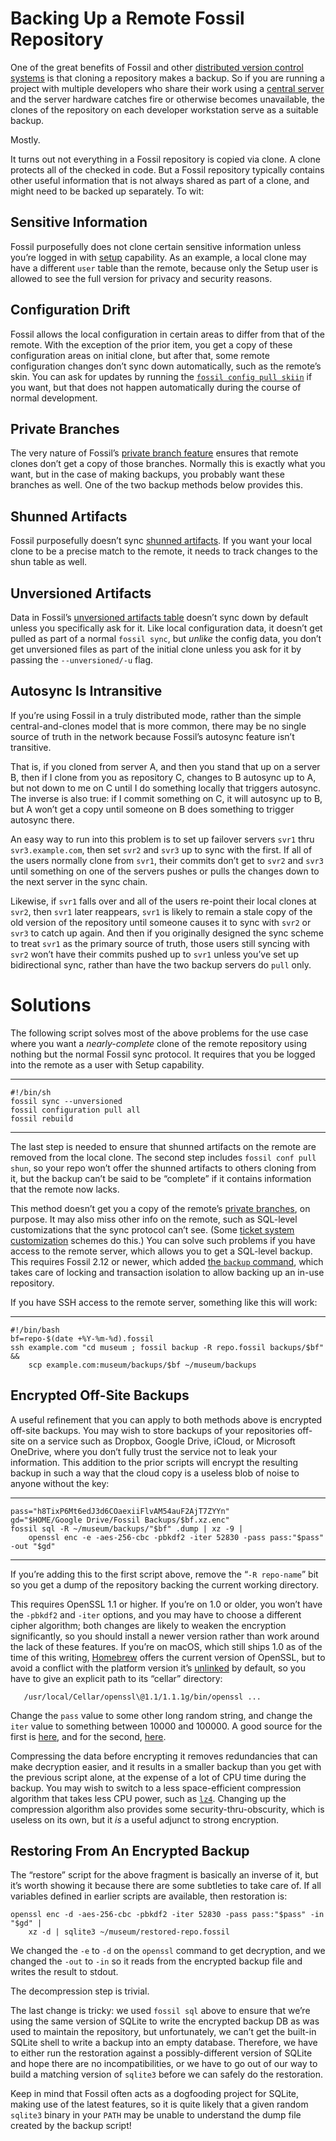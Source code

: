 # Backing Up a Remote Fossil Repository

One of the great benefits of Fossil and other [distributed version control systems][dvcs]
is that cloning a repository makes a backup.  So if you are running a project with multiple
developers who share their work using a [central server][server] and the server hardware
catches fire or otherwise becomes unavailable, the clones of the repository on each developer
workstation serve as a suitable backup.

[dvcs]: wikipedia:/wiki/Distributed_version_control
[server]: ./server/whyuseaserver.wiki

Mostly.

It turns out not everything in a Fossil repository is copied via clone.  A clone
protects all of the checked in code.  But a Fossil repository typically contains
other useful information that is not always shared as part of a clone, and might need
to be backed up separately.  To wit:

## Sensitive Information

Fossil purposefully does not clone certain sensitive information unless
you’re logged in with [setup] capability. As an example, a local clone
may have a different `user` table than the remote, because only the
Setup user is allowed to see the full version for privacy and security
reasons.


## Configuration Drift

Fossil allows the local configuration in certain areas to differ from
that of the remote. With the exception of the prior item, you get a copy
of these configuration areas on initial clone, but after that, some
remote configuration changes don’t sync down automatically, such as the
remote’s skin. You can ask for updates by running the
[`fossil config pull skiin`](./help?cmd=config) if you want, but that
does not happen automatically during the course of normal development.


## Private Branches

The very nature of Fossil’s [private branch feature][pbr] ensures that
remote clones don’t get a copy of those branches. Normally this is
exactly what you want, but in the case of making backups, you probably
want these branches as well. One of the two backup methods below
provides this.


## Shunned Artifacts

Fossil purposefully doesn’t sync [shunned artifacts][shun]. If you want
your local clone to be a precise match to the remote, it needs to track
changes to the shun table as well.



## Unversioned Artifacts

Data in Fossil’s [unversioned artifacts table][uv] doesn’t sync down by
default unless you specifically ask for it. Like local configuration
data, it doesn’t get pulled as part of a normal `fossil sync`, but
*unlike* the config data, you don’t get unversioned files as part of the
initial clone unless you ask for it by passing the `--unversioned/-u`
flag.


## Autosync Is Intransitive

If you’re using Fossil in a truly distributed mode, rather than the
simple central-and-clones model that is more common, there may be no
single source of truth in the network because Fossil’s autosync feature
isn’t transitive.

That is, if you cloned from server A, and then you stand that up on a
server B, then if I clone from you as repository C, changes to B
autosync up to A, but not down to me on C until I do something locally
that triggers autosync. The inverse is also true: if I commit something
on C, it will autosync up to B, but A won’t get a copy until someone on
B does something to trigger autosync there.

An easy way to run into this problem is to set up failover servers
`svr1` thru `svr3.example.com`, then set `svr2` and `svr3` up to sync
with the first.  If all of the users normally clone from `svr1`, their
commits don’t get to `svr2` and `svr3` until something on one of the
servers pushes or pulls the changes down to the next server in the sync
chain.

Likewise, if `svr1` falls over and all of the users re-point their local
clones at `svr2`, then `svr1` later reappears, `svr1` is likely to
remain a stale copy of the old version of the repository until someone
causes it to sync with `svr2` or `svr3` to catch up again.  And then if
you originally designed the sync scheme to treat `svr1` as the primary
source of truth, those users still syncing with `svr2` won’t have their
commits pushed up to `svr1` unless you’ve set up bidirectional sync,
rather than have the two backup servers do `pull` only.


# Solutions

The following script solves most of the above problems for the use case
where you want a *nearly-complete* clone of the remote repository using nothing
but the normal Fossil sync protocol. It requires that you be logged into
the remote as a user with Setup capability.

----

``` shell
#!/bin/sh
fossil sync --unversioned
fossil configuration pull all
fossil rebuild
```

----

The last step is needed to ensure that shunned artifacts on the remote
are removed from the local clone. The second step includes
`fossil conf pull shun`, so your repo won’t offer the shunned artifacts
to others cloning from it, but the backup can’t be said to be “complete”
if it contains information that the remote now lacks.

This method doesn’t get you a copy of the remote’s
[private branches][pbr], on purpose. It may also miss other info on the
remote, such as SQL-level customizations that the sync protocol can’t
see. (Some [ticket system customization][tkt] schemes do this.) You can
solve such problems if you have access to the remote server, which
allows you to get a SQL-level backup. This requires Fossil 2.12 or
newer, which added [the `backup` command][bu], which takes care of
locking and transaction isolation to allow backing up an in-use
repository.

If you have SSH access to the remote server, something like this will work:

----

``` shell
#!/bin/bash
bf=repo-$(date +%Y-%m-%d).fossil
ssh example.com "cd museum ; fossil backup -R repo.fossil backups/$bf" &&
    scp example.com:museum/backups/$bf ~/museum/backups
```


## Encrypted Off-Site Backups

A useful refinement that you can apply to both methods above is
encrypted off-site backups. You may wish to store backups of your
repositories off-site on a service such as Dropbox, Google Drive, iCloud,
or Microsoft OneDrive, where you don’t fully trust the service not to
leak your information. This addition to the prior scripts will encrypt
the resulting backup in such a way that the cloud copy is a useless blob
of noise to anyone without the key:

----

```shell
pass="h8TixP6Mt6edJ3d6COaexiiFlvAM54auF2AjT7ZYYn"
gd="$HOME/Google Drive/Fossil Backups/$bf.xz.enc"
fossil sql -R ~/museum/backups/"$bf" .dump | xz -9 |
    openssl enc -e -aes-256-cbc -pbkdf2 -iter 52830 -pass pass:"$pass" -out "$gd"
```

----

If you’re adding this to the first script above, remove the
“`-R repo-name`” bit so you get a dump of the repository backing the
current working directory.

This requires OpenSSL 1.1 or higher. If you’re on 1.0 or older, you
won’t have the `-pbkdf2` and `-iter` options, and you may have to choose
a different cipher algorithm; both changes are likely to weaken the
encryption significantly, so you should install a newer version rather
than work around the lack of these features. If you’re on macOS, which
still ships 1.0 as of the time of this writing, [Homebrew][hb] offers
the current version of OpenSSL, but to avoid a conflict with the platform
version it’s [unlinked][hbul] by default, so you have to give an explicit
path to its “cellar” directory:

       /usr/local/Cellar/openssl\@1.1/1.1.1g/bin/openssl ...

Change the `pass` value to some other long random string, and change the
`iter` value to something between 10000 and 100000. A good source for
the first is [here][grcp], and for the second, [here][rint].

Compressing the data before encrypting it removes redundancies that can
make decryption easier, and it results in a smaller backup than you get
with the previous script alone, at the expense of a lot of CPU time
during the backup. You may wish to switch to a less space-efficient
compression algorithm that takes less CPU power, such as [`lz4`][lz4].
Changing up the compression algorithm also provides some
security-thru-obscurity, which is useless on its own, but it *is* a
useful adjunct to strong encryption.


## Restoring From An Encrypted Backup

The “restore” script for the above fragment is basically an inverse of
it, but it’s worth showing it because there are some subtleties to take
care of. If all variables defined in earlier scripts are available, then
restoration is:

```
openssl enc -d -aes-256-cbc -pbkdf2 -iter 52830 -pass pass:"$pass" -in "$gd" |
    xz -d | sqlite3 ~/museum/restored-repo.fossil
```

We changed the `-e` to `-d` on the `openssl` command to get decryption,
and we changed the `-out` to `-in` so it reads from the encrypted backup
file and writes the result to stdout.

The decompression step is trivial.

The last change is tricky: we used `fossil sql` above to ensure that
we’re using the same version of SQLite to write the encrypted backup DB
as was used to maintain the repository, but unfortunately, we can’t get
the built-in SQLite shell to write a backup into an empty database.
Therefore, we have to either run the restoration against a
possibly-different version of SQLite and hope there are no
incompatibilities, or we have to go out of our way to build a matching
version of `sqlite3` before we can safely do the restoration.

Keep in mind that Fossil often acts as a dogfooding project for SQLite,
making use of the latest features, so it is quite likely that a given
random `sqlite3` binary in your `PATH` may be unable to understand the
dump file created by the backup script!

[bu]:    /help?cmd=backup
[grcp]:  https://www.grc.com/passwords.htm
[hb]:    https://brew.sh
[hbul]:  https://docs.brew.sh/FAQ#what-does-keg-only-mean
[lz4]:   https://lz4.github.io/lz4/
[pbr]:   ./private.wiki
[rint]:  https://www.random.org/integers/?num=1&min=10000&max=100000&col=5&base=10&format=html&rnd=new
[setup]: ./caps/admin-v-setup.md#apsu
[shun]:  ./shunning.wiki
[tkt]:   ./tickets.wiki
[uv]:    ./unvers.wiki
